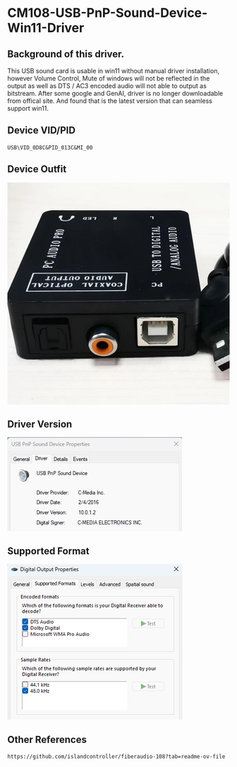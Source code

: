# CM108-USB-PnP-Sound-Device-Win11-Driver

## Background of this driver.
This USB sound card is usable in win11 without manual driver installation, however Volume Control, Mute of windows will not be reflected in the output as well as DTS / AC3 encoded audio will not able to output as bitstream.
After some google and GenAI, driver is no longer downloadable from offical site. And found that is the latest version that can seamless support win11.

## Device VID/PID
```
USB\VID_0D8C&PID_013C&MI_00
```

## Device Outfit
![Device Outfit](565071382_10161883719153061_6813337905278784193_n.jpg)

## Driver Version
![Driver Version](132802.png)

## Supported Format
![Supported Format](132952.png)

## Other References
```
https://github.com/islandcontroller/fiberaudio-108?tab=readme-ov-file
```
